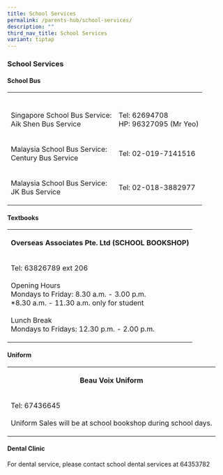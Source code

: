 ```yaml
---
title: School Services
permalink: /parents-hub/school-services/
description: ""
third_nav_title: School Services
variant: tiptap
---
```

<h3>School Services</h3>
<h4>School Bus</h4>
<table style="minWidth: 50px">
<colgroup>
<col>
<col>
</colgroup>
<tbody>
<tr>
<th rowspan="1" colspan="1">
<p></p>
</th>
<th rowspan="1" colspan="1">
<p></p>
</th>
</tr>
<tr>
<td rowspan="1" colspan="1">
<p>Singapore School Bus Service:
<br>Aik Shen Bus Service</p>
</td>
<td rowspan="1" colspan="1">
<p>Tel: 62694708
<br>HP: 96327095 (Mr Yeo)</p>
</td>
</tr>
<tr>
<td rowspan="1" colspan="1">
<p>Malaysia School Bus Service:
<br>Century Bus Service</p>
</td>
<td rowspan="1" colspan="1">
<p>Tel: 02-019-7141516</p>
</td>
</tr>
<tr>
<td rowspan="1" colspan="1">
<p>Malaysia School Bus Service:
<br>JK Bus Service</p>
</td>
<td rowspan="1" colspan="1">
<p>Tel: 02-018-3882977</p>
</td>
</tr>
</tbody>
</table>
<h4>Textbooks</h4>
<table style="minWidth: 25px">
<colgroup>
<col>
</colgroup>
<tbody>
<tr>
<th rowspan="1" colspan="1">
<p>Overseas Associates Pte. Ltd (SCHOOL BOOKSHOP)</p>
</th>
</tr>
<tr>
<td rowspan="1" colspan="1">
<p>Tel: 63826789 ext 206
<br>
<br>Opening Hours
<br>Mondays to Friday: 8.30 a.m. - 3.00 p.m.
<br>*8.30 a.m. - 11.30 a.m. only for student
<br>
<br>Lunch Break
<br>Mondays to Fridays: 12.30 p.m. - 2.00 p.m.</p>
</td>
</tr>
</tbody>
</table>
<h4>Uniform</h4>
<table style="minWidth: 25px">
<colgroup>
<col>
</colgroup>
<tbody>
<tr>
<th rowspan="1" colspan="1">
<p>Beau Voix Uniform</p>
</th>
</tr>
<tr>
<td rowspan="1" colspan="1">
<p>Tel: 67436645
<br>
<br>Uniform Sales will be at school bookshop during school days.</p>
</td>
</tr>
</tbody>
</table>
<h4>Dental Clinic</h4>
<p>For dental service, please contact school dental services at 64353782</p>